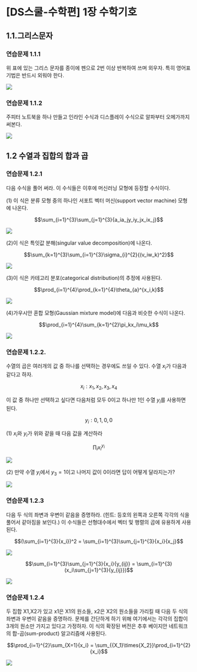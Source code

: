 # [DS스쿨-수학편] 1장 수학기호

## 1.1.그리스문자

### 연습문제 1.1.1

위 표에 있는 그리스 문자를 종이에 펜으로 2번 이상 반복하여 쓰며 외우자. 특히 영어표기법은 반드시 외워야 한다.

![](/assets/images/math-1/1-1.png)

### 연습문제 1.1.2

주피터 노트북을 하나 만들고 인라인 수식과 디스플레이 수식으로 알파부터 오메가까지 써본다.

![](/assets/images/math-1/1-2.png)

## 1.2 수열과 집합의 합과 곱

### 연습문제 1.2.1

다음 수식을 풀어 써라. 이 수식들은 이후에 머신러닝 모형에 등장할 수식이다.

(1) 이 식은 분류 모형 중의 하나인 서포트 벡터 머신(support vector machine) 모형에 나온다.

$$\sum_{i=1}^{3}\sum_{j=1}^{3}{a_ia_jy_iy_jx_ix_j}$$

![](/assets/images/math-1/1-3.png)

(2)이 식은 특잇값 분해(singular value decomposition)에 나온다.

$$\sum_{k=1}^{3}\sum_{i=1}^{3}\sigma_{i}^{2}{(v_iw_k)^2}$$

![](/assets/images/math-1/1-4.png)

(3)이 식은 카테고리 분포(categorical distribution)의 추정에 사용된다.

$$\prod_{i=1}^{4}\prod_{k=1}^{4}\theta_{a}^{x_i,k}$$

![](/assets/images/math-1/1-5.png)

(4)가우시안 혼합 모형(Gaussian mixture model)에 다음과 비슷한 수식이 나온다.

$$\prod_{i=1}^{4}\sum_{k=1}^{2}\pi_kx_i\mu_k$$

![](/assets/images/math-1/1-6.png)

### 연습문제 1.2.2.

수열의 곱은 여러개의 값 중 하나를 선택하는 경우에도 쓰일 수 있다. 수열 $x_i$가 다음과 같다고 하자.

$$x_i : x_1, x_2,x_3,x_4$$

이 값 중 하나만 선택하고 싶다면 다음처럼 모두 0이고 하나만 1인 수열 $y_i$를 사용하면 된다.

$$y_i:0,1,0,0$$

(1) $x_i$와 $y_i$가 위와 같을 때 다음 값을 계산하라

$$\prod_{i}{x_i}^{y_i}$$

![](/assets/images/math-1/1-8.png)

(2) 만약 수열 $y_i$에서 $y_3=1$이고 나머지 값이 0이라면 답이 어떻게 달라지는가?

![](/assets/images/math-1/1-9.png)

### 연습문제 1.2.3

다음 두 식의 좌변과 우변이 같음을 증명하라. (힌트: 등호의 왼쪽과 오른쪽 각각의 식을 풀어서 같아짐을 보인다.) 이 수식들은 선형대수에서 벡터 및 행렬의 곱에 유용하게 사용된다.

$$(\sum_{i=1}^{3}{x_i})^2 = \sum_{i=1}^{3}\sum_{j=1}^{3}{x_i}{x_j}$$

![](/assets/images/math-1/1-10.png)

$$\sum_{i=1}^{3}\sum_{j=1}^{3}{x_i}{y_{ij}} = \sum_{i=1}^{3}(x_i\sum_{j=1}^{3}{y_{ij}})$$

![](/assets/images/math-1/1-11.png)

### 연습문제 1.2.4

두 집합 X1,X2가 있고 x1은 X1의 원소들, x2은 X2의 원소들을 가리킬 때 다음 두 식의 좌변과 우변이 같음을 증명하라. 문제를 간단하게 하기 위해 여기에서는 각각의 집합이 3개의 원소만 가지고 있다고 가정하자. 이 식의 확장된 버전은 추후 베이지안 네트워크의 합-곱(sum-product) 알고리즘에 사용된다.

$$\prod_{i=1}^{2}\sum_{X=1}{x_i} = \sum_{{X_1}\times{X_2}}\prod_{i=1}^{2}{x_i}$$

![](/assets/images/math-1/1-12.png)
